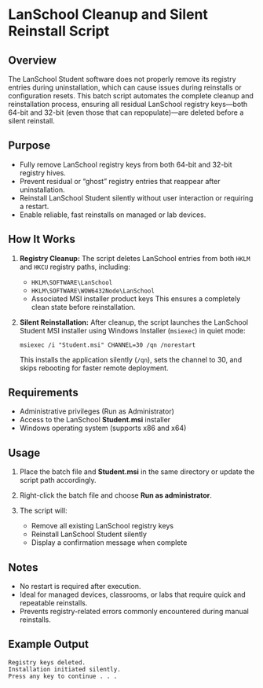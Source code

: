 # LanSchool Cleanup and Silent Reinstall Script

## Overview

The LanSchool Student software does not properly remove its registry entries during uninstallation, which can cause issues during reinstalls or configuration resets. This batch script automates the complete cleanup and reinstallation process, ensuring all residual LanSchool registry keys—both 64-bit and 32-bit (even those that can repopulate)—are deleted before a silent reinstall.

## Purpose

* Fully remove LanSchool registry keys from both 64-bit and 32-bit registry hives.
* Prevent residual or “ghost” registry entries that reappear after uninstallation.
* Reinstall LanSchool Student silently without user interaction or requiring a restart.
* Enable reliable, fast reinstalls on managed or lab devices.

## How It Works

1. **Registry Cleanup:**
   The script deletes LanSchool entries from both `HKLM` and `HKCU` registry paths, including:

   * `HKLM\SOFTWARE\LanSchool`
   * `HKLM\SOFTWARE\WOW6432Node\LanSchool`
   * Associated MSI installer product keys
     This ensures a completely clean state before reinstallation.

2. **Silent Reinstallation:**
   After cleanup, the script launches the LanSchool Student MSI installer using Windows Installer (`msiexec`) in quiet mode:

   ```
   msiexec /i "Student.msi" CHANNEL=30 /qn /norestart
   ```

   This installs the application silently (`/qn`), sets the channel to 30, and skips rebooting for faster remote deployment.

## Requirements

* Administrative privileges (Run as Administrator)
* Access to the LanSchool **Student.msi** installer
* Windows operating system (supports x86 and x64)

## Usage

1. Place the batch file and **Student.msi** in the same directory or update the script path accordingly.
2. Right-click the batch file and choose **Run as administrator**.
3. The script will:

   * Remove all existing LanSchool registry keys
   * Reinstall LanSchool Student silently
   * Display a confirmation message when complete

## Notes

* No restart is required after execution.
* Ideal for managed devices, classrooms, or labs that require quick and repeatable reinstalls.
* Prevents registry-related errors commonly encountered during manual reinstalls.

## Example Output

```
Registry keys deleted.
Installation initiated silently.
Press any key to continue . . .
```

